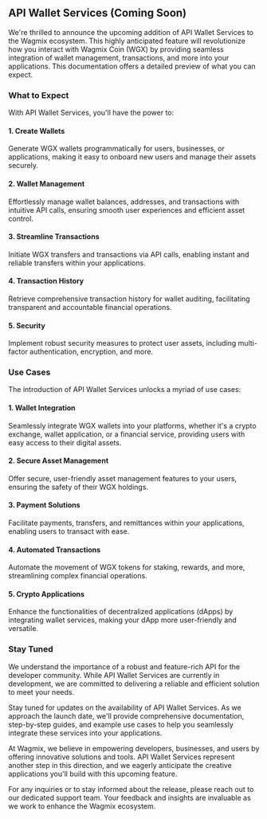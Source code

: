 ## API Wallet Services (Coming Soon)

We're thrilled to announce the upcoming addition of API Wallet Services to the Wagmix ecosystem. This highly anticipated feature will revolutionize how you interact with Wagmix Coin (WGX) by providing seamless integration of wallet management, transactions, and more into your applications. This documentation offers a detailed preview of what you can expect.

### What to Expect

With API Wallet Services, you'll have the power to:

#### 1. Create Wallets

Generate WGX wallets programmatically for users, businesses, or applications, making it easy to onboard new users and manage their assets securely.

#### 2. Wallet Management

Effortlessly manage wallet balances, addresses, and transactions with intuitive API calls, ensuring smooth user experiences and efficient asset control.

#### 3. Streamline Transactions

Initiate WGX transfers and transactions via API calls, enabling instant and reliable transfers within your applications.

#### 4. Transaction History

Retrieve comprehensive transaction history for wallet auditing, facilitating transparent and accountable financial operations.

#### 5. Security

Implement robust security measures to protect user assets, including multi-factor authentication, encryption, and more.

### Use Cases

The introduction of API Wallet Services unlocks a myriad of use cases:

#### 1. Wallet Integration

Seamlessly integrate WGX wallets into your platforms, whether it's a crypto exchange, wallet application, or a financial service, providing users with easy access to their digital assets.

#### 2. Secure Asset Management

Offer secure, user-friendly asset management features to your users, ensuring the safety of their WGX holdings.

#### 3. Payment Solutions

Facilitate payments, transfers, and remittances within your applications, enabling users to transact with ease.

#### 4. Automated Transactions

Automate the movement of WGX tokens for staking, rewards, and more, streamlining complex financial operations.

#### 5. Crypto Applications

Enhance the functionalities of decentralized applications (dApps) by integrating wallet services, making your dApp more user-friendly and versatile.

### Stay Tuned

We understand the importance of a robust and feature-rich API for the developer community. While API Wallet Services are currently in development, we are committed to delivering a reliable and efficient solution to meet your needs.

Stay tuned for updates on the availability of API Wallet Services. As we approach the launch date, we'll provide comprehensive documentation, step-by-step guides, and example use cases to help you seamlessly integrate these services into your applications.

At Wagmix, we believe in empowering developers, businesses, and users by offering innovative solutions and tools. API Wallet Services represent another step in this direction, and we eagerly anticipate the creative applications you'll build with this upcoming feature.

For any inquiries or to stay informed about the release, please reach out to our dedicated support team. Your feedback and insights are invaluable as we work to enhance the Wagmix ecosystem.
